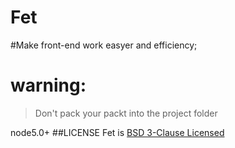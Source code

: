 # Fet
#Make front-end work easyer and efficiency;
# warning:
>Don't pack your packt into the project folder
>
node5.0+
##LICENSE
Fet is [BSD 3-Clause Licensed](./LICENSE)
